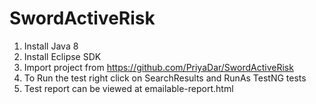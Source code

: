 # SwordActiveRisk

1. Install Java 8
2. Install Eclipse SDK
3. Import project from https://github.com/PriyaDar/SwordActiveRisk
4. To Run the test right click on SearchResults and RunAs TestNG tests
5. Test report can be viewed at emailable-report.html
